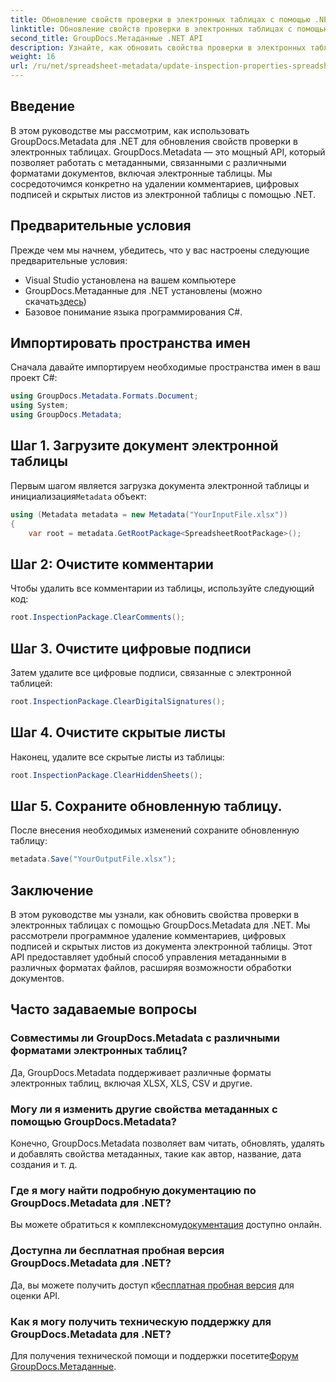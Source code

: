 ```yaml
---
title: Обновление свойств проверки в электронных таблицах с помощью .NET
linktitle: Обновление свойств проверки в электронных таблицах с помощью .NET
second_title: GroupDocs.Метаданные .NET API
description: Узнайте, как обновить свойства проверки в электронных таблицах с помощью GroupDocs.Metadata для .NET. Легко управляйте комментариями, подписями и скрытыми листами.
weight: 16
url: /ru/net/spreadsheet-metadata/update-inspection-properties-spreadsheets/
---
```

## Введение
В этом руководстве мы рассмотрим, как использовать GroupDocs.Metadata для .NET для обновления свойств проверки в электронных таблицах. GroupDocs.Metadata — это мощный API, который позволяет работать с метаданными, связанными с различными форматами документов, включая электронные таблицы. Мы сосредоточимся конкретно на удалении комментариев, цифровых подписей и скрытых листов из электронной таблицы с помощью .NET.
## Предварительные условия
Прежде чем мы начнем, убедитесь, что у вас настроены следующие предварительные условия:
- Visual Studio установлена на вашем компьютере
-  GroupDocs.Метаданные для .NET установлены (можно скачать[здесь](https://releases.groupdocs.com/metadata/net/))
- Базовое понимание языка программирования C#.

## Импортировать пространства имен
Сначала давайте импортируем необходимые пространства имен в ваш проект C#:
```csharp
using GroupDocs.Metadata.Formats.Document;
using System;
using GroupDocs.Metadata;
```
## Шаг 1. Загрузите документ электронной таблицы
 Первым шагом является загрузка документа электронной таблицы и инициализация`Metadata` объект:
```csharp
using (Metadata metadata = new Metadata("YourInputFile.xlsx"))
{
    var root = metadata.GetRootPackage<SpreadsheetRootPackage>();
```
## Шаг 2: Очистите комментарии
Чтобы удалить все комментарии из таблицы, используйте следующий код:
```csharp
root.InspectionPackage.ClearComments();
```
## Шаг 3. Очистите цифровые подписи
Затем удалите все цифровые подписи, связанные с электронной таблицей:
```csharp
root.InspectionPackage.ClearDigitalSignatures();
```
## Шаг 4. Очистите скрытые листы
Наконец, удалите все скрытые листы из таблицы:
```csharp
root.InspectionPackage.ClearHiddenSheets();
```
## Шаг 5. Сохраните обновленную таблицу.
После внесения необходимых изменений сохраните обновленную таблицу:
```csharp
metadata.Save("YourOutputFile.xlsx");
```

## Заключение
В этом руководстве мы узнали, как обновить свойства проверки в электронных таблицах с помощью GroupDocs.Metadata для .NET. Мы рассмотрели программное удаление комментариев, цифровых подписей и скрытых листов из документа электронной таблицы. Этот API предоставляет удобный способ управления метаданными в различных форматах файлов, расширяя возможности обработки документов.

## Часто задаваемые вопросы
### Совместимы ли GroupDocs.Metadata с различными форматами электронных таблиц?
Да, GroupDocs.Metadata поддерживает различные форматы электронных таблиц, включая XLSX, XLS, CSV и другие.
### Могу ли я изменить другие свойства метаданных с помощью GroupDocs.Metadata?
Конечно, GroupDocs.Metadata позволяет вам читать, обновлять, удалять и добавлять свойства метаданных, такие как автор, название, дата создания и т. д.
### Где я могу найти подробную документацию по GroupDocs.Metadata для .NET?
 Вы можете обратиться к комплексному[документация](https://tutorials.groupdocs.com/metadata/net/) доступно онлайн.
### Доступна ли бесплатная пробная версия GroupDocs.Metadata для .NET?
 Да, вы можете получить доступ к[бесплатная пробная версия](https://releases.groupdocs.com/) для оценки API.
### Как я могу получить техническую поддержку для GroupDocs.Metadata для .NET?
 Для получения технической помощи и поддержки посетите[Форум GroupDocs.Метаданные](https://forum.groupdocs.com/c/metadata/14).